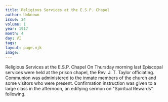 ```yaml
---
title: Religious Services at the E.S.P. Chapel 
author: Unknown
issue: 24
volume: 1
year: 1917
month: 4
day: VI
tags:
layout: page.njk
image:
---
```

Religious Services at the E.S.P. Chapel     On Thursday morning last Episcopal services were held at the prison chapel, the Rev. J. T. Taylor officiating. Communion was administered to the inmate members of the church and some visitors who were present.   Confirmation instruction was given to a large class in the afternoon, an edifying sermon on "Spiritual Rewards" following.   




